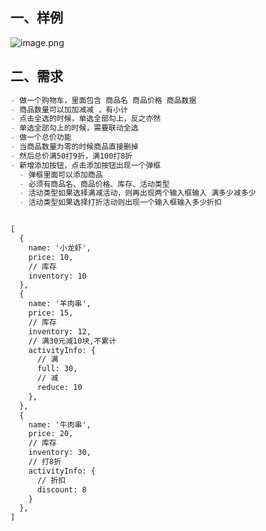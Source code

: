## 一、样例
![image.png](https://cdn.nlark.com/yuque/0/2022/png/12928539/1665322241811-0667d7ba-5e7e-4409-abb8-2549ef1129ab.png#averageHue=%23ececec&clientId=ua1a049a5-275a-4&errorMessage=unknown%20error&from=paste&height=191&id=uc7fc3175&name=image.png&originHeight=438&originWidth=1398&originalType=binary&ratio=1&rotation=0&showTitle=false&size=75415&status=error&style=none&taskId=u378fcd78-b7c5-46ac-b018-3b217589532&title=&width=611)
## 二、需求
```markdown
- 做一个购物车，里面包含 商品名 商品价格 商品数据
- 商品数量可以加加减减 ，有小计
- 点击全选的时候，单选全部勾上，反之亦然
- 单选全部勾上的时候，需要联动全选
- 做一个总价功能
- 当商品数量为零的时候商品直接删掉
- 然后总价满50打9折，满100打8折
- 新增添加按钮，点击添加按钮出现一个弹框
  - 弹框里面可以添加商品
  - 必须有商品名、商品价格、库存、活动类型
  - 活动类型如果选择满减活动，则再出现两个输入框输入 满多少减多少
  - 活动类型如果选择打折活动则出现一个输入框输入多少折扣


[
  {
    name: '小龙虾',
    price: 10,
    // 库存
    inventory: 10
  },
  {
    name: '羊肉串',
    price: 15,
    // 库存
    inventory: 12,
    // 满30元减10块,不累计
    activityInfo: {
      // 满
      full: 30,
      // 减
      reduce: 10
    },
  },
  {
    name: '牛肉串',
    price: 20,
    // 库存
    inventory: 30,
    // 打8折
    activityInfo: {
      // 折扣
      discount: 8
    }
  },
]
```
